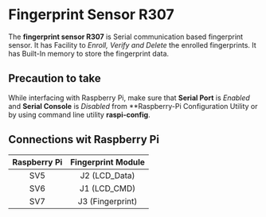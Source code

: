 # Fingerprint Sensor R307

The **fingerprint sensor R307** is Serial communication based fingerprint
sensor. It has Facility to *Enroll, Verify and Delete* the enrolled fingerprints.
It has Built-In memory to store the fingerprint data.

## Precaution to take
While interfacing with Raspberry Pi, make sure that **Serial Port** is *Enabled* and 
**Serial Console** is *Disabled* from **Raspberry-Pi Configuration Utility or 
by using command line utility **raspi-config**.

## Connections wit Raspberry Pi

|Raspberry Pi|Fingerprint Module|
|:----------:|:----------------:|
|	 SV5	 | J2 (LCD_Data)	|
|	 SV6	 | J1 (LCD_CMD)		|
|	 SV7	 | J3 (Fingerprint) |
